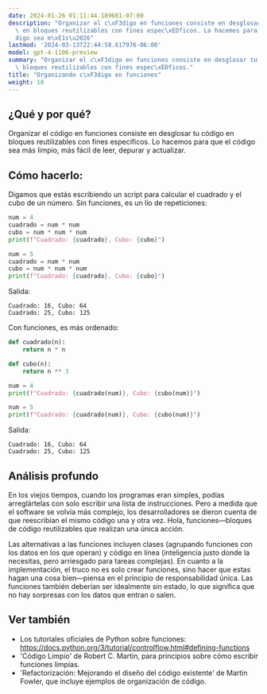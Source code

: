 ```yaml
---
date: 2024-01-26 01:11:44.189681-07:00
description: "Organizar el c\xF3digo en funciones consiste en desglosar tu c\xF3digo\
  \ en bloques reutilizables con fines espec\xEDficos. Lo hacemos para que el c\xF3\
  digo sea m\xE1s\u2026"
lastmod: '2024-03-13T22:44:58.617976-06:00'
model: gpt-4-1106-preview
summary: "Organizar el c\xF3digo en funciones consiste en desglosar tu c\xF3digo en\
  \ bloques reutilizables con fines espec\xEDficos."
title: "Organizando c\xF3digo en funciones"
weight: 18
---
```


## ¿Qué y por qué?
Organizar el código en funciones consiste en desglosar tu código en bloques reutilizables con fines específicos. Lo hacemos para que el código sea más limpio, más fácil de leer, depurar y actualizar.

## Cómo hacerlo:
Digamos que estás escribiendo un script para calcular el cuadrado y el cubo de un número. Sin funciones, es un lío de repeticiones:

```Python
num = 4
cuadrado = num * num
cubo = num * num * num
print(f"Cuadrado: {cuadrado}, Cubo: {cubo}")

num = 5
cuadrado = num * num
cubo = num * num * num
print(f"Cuadrado: {cuadrado}, Cubo: {cubo}")
```
Salida:
```
Cuadrado: 16, Cubo: 64
Cuadrado: 25, Cubo: 125
```

Con funciones, es más ordenado:

```Python
def cuadrado(n):
    return n * n

def cubo(n):
    return n ** 3

num = 4
print(f"Cuadrado: {cuadrado(num)}, Cubo: {cubo(num)}")

num = 5
print(f"Cuadrado: {cuadrado(num)}, Cubo: {cubo(num)}")
```
Salida:
```
Cuadrado: 16, Cubo: 64
Cuadrado: 25, Cubo: 125
```

## Análisis profundo
En los viejos tiempos, cuando los programas eran simples, podías arreglártelas con solo escribir una lista de instrucciones. Pero a medida que el software se volvía más complejo, los desarrolladores se dieron cuenta de que reescribían el mismo código una y otra vez. Hola, funciones—bloques de código reutilizables que realizan una única acción.

Las alternativas a las funciones incluyen clases (agrupando funciones con los datos en los que operan) y código en línea (inteligencia justo donde la necesitas, pero arriesgado para tareas complejas). En cuanto a la implementación, el truco no es solo crear funciones, sino hacer que estas hagan una cosa bien—piensa en el principio de responsabilidad única. Las funciones también deberían ser idealmente sin estado, lo que significa que no hay sorpresas con los datos que entran o salen.

## Ver también
- Los tutoriales oficiales de Python sobre funciones: https://docs.python.org/3/tutorial/controlflow.html#defining-functions
- 'Código Limpio' de Robert C. Martin, para principios sobre cómo escribir funciones limpias.
- 'Refactorización: Mejorando el diseño del código existente' de Martin Fowler, que incluye ejemplos de organización de código.
